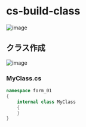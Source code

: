 # cs-build-class

![image](https://user-images.githubusercontent.com/1501327/184283171-28283e60-8a63-4ce3-ad2a-4352ad2a9eae.png)

## クラス作成
![image](https://user-images.githubusercontent.com/1501327/184286070-e1ec5188-7e78-49d7-a6f9-ac0a36b0c2c5.png)

### MyClass.cs
```cs
namespace form_01
{
    internal class MyClass
    {
    }
}
```
